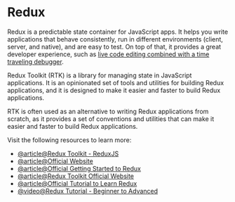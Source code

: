 # Redux

Redux is a predictable state container for JavaScript apps. It helps you write applications that behave consistently, run in different environments (client, server, and native), and are easy to test. On top of that, it provides a great developer experience, such as [live code editing combined with a time traveling debugger](https://github.com/reduxjs/redux-devtools).

Redux Toolkit (RTK) is a library for managing state in JavaScript applications. It is an opinionated set of tools and utilities for building Redux applications, and it is designed to make it easier and faster to build Redux applications.

RTK is often used as an alternative to writing Redux applications from scratch, as it provides a set of conventions and utilities that can make it easier and faster to build Redux applications.

Visit the following resources to learn more:

- [@article@Redux Toolkit - ReduxJS](https://redux-toolkit.js.org/)
- [@article@Official Website](https://redux.js.org/)
- [@article@Official Getting Started to Redux](https://redux.js.org/introduction/getting-started)
- [@article@Redux Toolkit Official Website](https://redux-toolkit.js.org)
- [@article@Official Tutorial to Learn Redux](https://redux.js.org/tutorials/essentials/part-1-overview-concepts)
- [@video@Redux Tutorial - Beginner to Advanced](https://youtube.com/watch?v=zrs7u6bdbUw)
